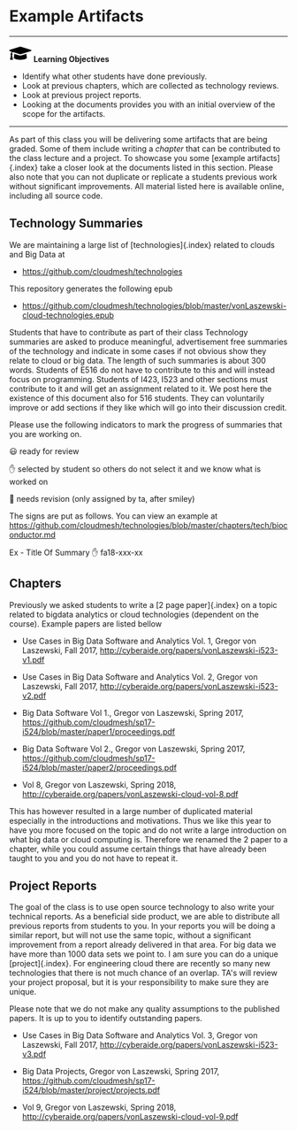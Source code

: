 # Example Artifacts


---

![](images/learning.png) **Learning Objectives**

* Identify what other students have done previously.
* Look at previous chapters, which are collected as technology reviews.
* Look at previous project reports.
* Looking at the documents provides you with an initial overview of
  the scope for the artifacts.

---

As part of this class you will be delivering some artifacts that are
being graded. Some of them include writing a *chapter* that can be
contributed to the class lecture and a project. To showcase you some
[example artifacts]{.index} take a closer look at the documents listed
in this section. Please also note that you can not duplicate or
replicate a students previous work without significant improvements.
All material listed here is available online, including all source
code.

## Technology Summaries

We are maintaining a large list of [technologies]{.index} related to clouds and Big Data at 

* <https://github.com/cloudmesh/technologies>

This repository generates the following epub

* <https://github.com/cloudmesh/technologies/blob/master/vonLaszewski-cloud-technologies.epub>

Students that have to contribute as part of their class Technology
summaries are asked to produce meaningful, advertisement free
summaries of the technology and indicate in some cases if not obvious
show they relate to cloud or big data. The length of such summaries is
about 300 words. Students of E516 do not have to contribute to this
and will instead focus on programming. Students of I423, I523 and
other sections must contribute to it and will get an assignment
related to it. We post here the existence of this document also for
516 students. They can voluntarily improve or add sections if they
like which will go into their discussion credit.

Please use the following indicators to mark the progress of summaries that you are working on. 

:smiley: ready for review

:hand: selected by student so others do not select it and we know what is worked on

:wave: needs revision (only assigned by ta, after smiley)

The signs are put as follows. You can view an example at <https://github.com/cloudmesh/technologies/blob/master/chapters/tech/bioconductor.md>

Ex -  Title Of Summary :hand: fa18-xxx-xx



## Chapters

Previously we asked students to write a [2 page paper]{.index} on a topic
related to bigdata analytics or cloud technologies (dependent on the
course). Example papers are listed bellow

* Use Cases in Big Data Software and Analytics Vol. 1, Gregor von Laszewski, Fall 2017,
<http://cyberaide.org/papers/vonLaszewski-i523-v1.pdf>

* Use Cases in Big Data Software and Analytics Vol. 2, Gregor von Laszewski, Fall 2017,
<http://cyberaide.org/papers/vonLaszewski-i523-v2.pdf>

* Big Data Software Vol 1., Gregor von Laszewski, Spring 2017, <https://github.com/cloudmesh/sp17-i524/blob/master/paper1/proceedings.pdf>

* Big Data Software Vol 2., Gregor von Laszewski, Spring 2017, <https://github.com/cloudmesh/sp17-i524/blob/master/paper2/proceedings.pdf>

*   Vol 8, Gregor von Laszewski, Spring 2018, <http://cyberaide.org/papers/vonLaszewski-cloud-vol-8.pdf>

This has however resulted in a large number of duplicated material
especially in the introductions and motivations. Thus we like this
year to have you more focused on the topic and do not write a large
introduction on what big data or cloud computing is. Therefore we
renamed the 2 paper to a chapter, while you could assume certain
things that have already been taught to you and you do not have to
repeat it.

## Project Reports

The goal of the class is to use open source technology to also write
your technical reports. As a beneficial side product, we are able to
distribute all previous reports from students to you. In your reports
you will be doing a similar report, but will not use the same topic,
without a significant improvement from a report already delivered in
that area. For big data we have more than 1000 data sets we point to.
I am sure you can do a unique [project]{.index}. For engineering cloud there are
recently so many new technologies that there is not much chance of an
overlap. TA's will review your project proposal, but it is your
responsibility to make sure they are unique.

Please note that we do not make any quality assumptions to the
published papers. It is up to you to identify outstanding papers.


* Use Cases in Big Data Software and Analytics Vol. 3, Gregor von Laszewski, Fall 2017, <http://cyberaide.org/papers/vonLaszewski-i523-v3.pdf>

* Big Data Projects, Gregor von Laszewski, Spring 2017, <https://github.com/cloudmesh/sp17-i524/blob/master/project/projects.pdf>

* Vol 9, Gregor von Laszewski, Spring 2018, <http://cyberaide.org/papers/vonLaszewski-cloud-vol-9.pdf>
